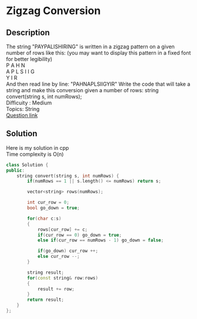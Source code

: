 # Zigzag Conversion

## Description
The string "PAYPALISHIRING" is written in a zigzag pattern on a given number of rows like this: (you may want to display this pattern in a fixed font for better legibility)
<br>P   A   H   N
<br>A P L S I I G
<br>Y   I   R
<br>And then read line by line: "PAHNAPLSIIGYIR"
Write the code that will take a string and make this conversion given a number of rows:
string convert(string s, int numRows);
<br>Difficuity : Medium
<br>Topics: String
<br>[Question link](https://leetcode.com/problems/zigzag-conversion/description/)

## Solution
Here is my solution in cpp
<br>Time complexity is O(n)
```Cpp
class Solution {
public:
    string convert(string s, int numRows) {
        if(numRows == 1 || s.length() <= numRows) return s;

        vector<string> rows(numRows);

        int cur_row = 0;
        bool go_down = true;

        for(char c:s)
        {
            rows[cur_row] += c;
            if(cur_row == 0) go_down = true;
            else if(cur_row == numRows - 1) go_down = false;

            if(go_down) cur_row ++;
            else cur_row --;
        }

        string result;
        for(const string& row:rows)
        {
            result += row;
        }
        return result;
    }
};
```
